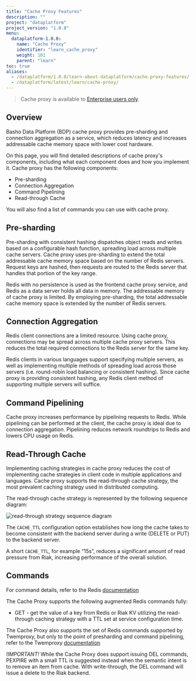 ```yaml
---
title: "Cache Proxy Features"
description: ""
project: "dataplatform"
project_version: "1.0.0"
menu:
  dataplatform-1.0.0:
    name: "Cache Proxy"
    identifier: "learn_cache_proxy"
    weight: 101
    parent: "learn"
toc: true
aliases:
  - /dataplatform/1.0.0/learn-about-dataplatform/cache-proxy-features/
  - /dataplatform/latest/learn/cache-proxy/
---
```


[ee]: http://info.basho.com/Wiki_Riak_Enterprise_Request.html
[readthrough-strategy]: {{<baseurl>}}images/readthrough-strategy.png
[writethrough-sequence]: {{<baseurl>}}images/writethrough-sequence.png

>Cache proxy is available to [Enterprise users only][ee].

## Overview

Basho Data Platform (BDP) cache proxy provides pre-sharding and connection aggregation as a service, which reduces latency and increases addressable cache memory space with lower cost hardware.

On this page, you will find detailed descriptions of cache proxy's components, including what each component does and how you implement it. Cache proxy has the following components:

* Pre-sharding
* Connection Aggregation
* Command Pipelining
* Read-through Cache

You will also find a list of commands you can use with cache proxy.

## Pre-sharding

Pre-sharding with consistent hashing dispatches object reads and writes based on a configurable hash function, spreading load across multiple cache servers. Cache proxy uses pre-sharding to extend the total addressable cache memory space based on the number of Redis servers. Request keys are hashed, then requests are routed to the Redis server that handles that portion of the key range.

Redis with no persistence is used as the frontend cache proxy service, and Redis as a data server holds all data in memory. The addressable memory of cache proxy is limited. By employing pre-sharding, the total addressable cache memory space is extended by the number of Redis servers.

## Connection Aggregation

Redis client connections are a limited resource. Using cache proxy, connections may be spread across multiple cache proxy servers. This reduces the total required connections to the Redis server for the same key.

Redis clients in various languages support specifying multiple servers, as well as implementing multiple methods of spreading load across those servers (i.e. round-robin load balancing or consistent hashing).  Since cache proxy is providing consistent hashing, any Redis client method of supporting multiple servers will suffice.

## Command Pipelining

Cache proxy increases performance by pipelining requests to Redis. While pipelining can be performed at the client, the cache proxy is ideal due to connection aggregation. Pipelining reduces network roundtrips to Redis and lowers CPU usage on Redis.

## Read-Through Cache

Implementing caching strategies in cache proxy reduces the cost of implementing cache strategies in client code in multiple applications and languages. Cache proxy supports the read-through cache strategy, the most prevalent caching strategy used in distributed computing.

The read-through cache strategy is represented by the following sequence diagram:

![read-through strategy sequence diagram][readthrough-strategy]

The `CACHE_TTL` configuration option establishes how long the cache takes to become consistent with the backend server during a write (DELETE or PUT) to the backend server.

A short `CACHE_TTL`, for example “15s”, reduces a significant amount of read pressure from Riak, increasing performance of the overall solution.

## Commands

For command details, refer to the Redis [documentation](http://redis.io/commands)

The Cache Proxy supports the following augmented Redis commands fully:

* GET - get the value of a key from Redis or Riak KV utilizing the read-through caching strategy with a TTL set at service configuration time.

The Cache Proxy also supports the set of Redis commands supported by Twemproxy, but only to the point of presharding and command pipelining, refer to the Twemproxy [documentation](https://github.com/twitter/twemproxy/blob/master/notes/redis.md)

*!IMPORTANT!* While the Cache Proxy does support issuing DEL commands, PEXPIRE with a small TTL is suggested instead when the semantic intent is to remove an item from cache.  With write-through, the DEL command will issue a delete to the Riak backend.
